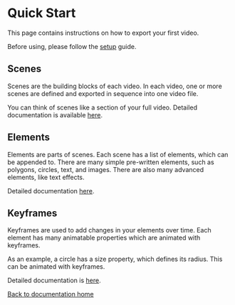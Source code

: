 # Quick Start

This page contains instructions on how to export your first video.

Before using, please follow the [setup][setup] guide.

## Scenes

Scenes are the building blocks of each video.
In each video, one or more scenes are defined and exported in sequence into one video file.

You can think of scenes like a section of your full video. Detailed documentation is available [here][scenedoc].

## Elements

Elements are parts of scenes. Each scene has a list of elements, which can be appended to.
There are many simple pre-written elements, such as polygons, circles, text, and images.
There are also many advanced elements, like text effects.

Detailed documentation [here][elementdoc].

## Keyframes

Keyframes are used to add changes in your elements over time.
Each element has many animatable properties which are animated with keyframes.

As an example, a circle has a size property, which defines its radius. This can be animated with keyframes.

Detailed documentation is [here][keyframedoc].


[Back to documentation home][dochome]

[dochome]: https://medilocus.github.io/graphic_videos/
[setup]: https://medilocus.github.io/graphic_videos/setup
[scenedoc]: https://medilocus.github.io/graphic_videos/scene
[elementdoc]: https://medilocus.github.io/graphic_videos/elements
[keyframedoc]: https://medilocus.github.io/graphic_videos/keyframes
